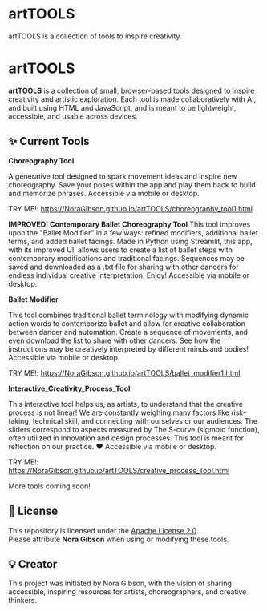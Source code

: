 # artTOOLS
artTOOLS is a collection of tools to inspire creativity.
# artTOOLS

**artTOOLS** is a collection of small, browser-based tools designed to inspire creativity and artistic exploration. Each tool is made collaboratively with AI, and built using HTML and JavaScript, and is meant to be lightweight, accessible, and usable across devices.

## ✨ Current Tools

  **Choreography Tool**  
  
A generative tool designed to spark movement ideas and inspire new choreography. Save your poses within the app and play them back to build and memorize phrases. Accessible via mobile or desktop.

TRY ME!: https://NoraGibson.github.io/artTOOLS/choreography_tool1.html

 **IMPROVED! Contemporary Ballet Choreography Tool**
 This tool improves upon the "Ballet Modifier" in a few ways: refined modifiers, additional ballet terms, and added ballet facings. Made in Python using Streamlit, this app, with its improved UI, allows users to create a list of ballet steps with contemporary modifications and traditional facings. Sequences may be saved and downloaded as a .txt file for sharing with other dancers for endless individual creative interpretation. Enjoy! Accessible via mobile or desktop.
  
  **Ballet Modifier**
  
This tool combines traditional ballet terminology with modifying dynamic action words to contemporize ballet and allow for creative collaboration between dancer and automation. Create a sequence of movements, and even download the list to share with other dancers. See how the instructions may be creatively interpreted by different minds and bodies!  Accessible via mobile or desktop.

TRY ME!: https://NoraGibson.github.io/artTOOLS/ballet_modifier1.html

  **Interactive_Creativity_Process_Tool**

This interactive tool helps us, as artists, to understand that the creative process is not linear! We are constantly weighing many factors like risk-taking, technical skill, and connecting with ourselves or our audiences. The sliders correspond to aspects measured by The S-curve (sigmoid function), often utilized in innovation and design processes. This tool is meant for reflection on our practice. ❤ Accessible via mobile or desktop.

TRY ME!: https://NoraGibson.github.io/artTOOLS/creative_process_Tool.html

More tools coming soon!

## 📜 License

This repository is licensed under the [Apache License 2.0](LICENSE).  
Please attribute **Nora Gibson** when using or modifying these tools.

## 💡 Creator

This project was initiated by Nora Gibson, with the vision of sharing accessible, inspiring resources for artists, choreographers, and creative thinkers.
